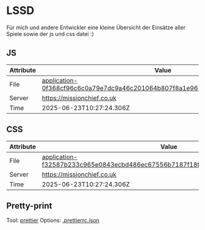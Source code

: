 # LSSD

Für mich und andere Entwickler eine kleine Übersicht der Einsätze aller Spiele sowie der js und css datei :)

<!-- automated -->

## JS

| Attribute | Value                                                                                                                                                                                                |
| --------- | ---------------------------------------------------------------------------------------------------------------------------------------------------------------------------------------------------- |
| File      | [application-0f368cf96c6c0a79e7dc9a46c201064b807f8a1e965d89d6cc85ad73ef2befde.js](https://missionchief.co.uk/assets/application-0f368cf96c6c0a79e7dc9a46c201064b807f8a1e965d89d6cc85ad73ef2befde.js) |
| Server    | https://missionchief.co.uk                                                                                                                                                                           |
| Time      | 2025-06-23T10:27:24.306Z                                                                                                                                                                             |

## CSS

| Attribute | Value                                                                                                                                                                                                  |
| --------- | ------------------------------------------------------------------------------------------------------------------------------------------------------------------------------------------------------ |
| File      | [application-f32587b233c965e0843ecbd486ec67556b7187f18fe857b57a08e19212d7e867.css](https://missionchief.co.uk/assets/application-f32587b233c965e0843ecbd486ec67556b7187f18fe857b57a08e19212d7e867.css) |
| Server    | https://missionchief.co.uk                                                                                                                                                                             |
| Time      | 2025-06-23T10:27:24.306Z                                                                                                                                                                               |

## Pretty-print

Tool: [prettier](https://prettier.io)
Options: [.prettierrc.json](./.prettierrc.json)

<!-- /automated -->
